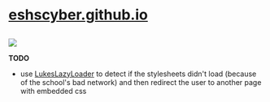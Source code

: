 # [eshscyber.github.io](http://eshscyber.github.io)
##

![](http://api.webthumbnail.org/?width=420&height=330&screen=1280&url=https://eshscyber.github.io/)

**TODO**

- use [LukesLazyLoader](https://github.com/LukasBombach/Lazyloader) to detect if the stylesheets didn't load (because of the school's bad network) and then redirect the user to another page with embedded css
